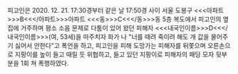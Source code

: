 피고인은 2020. 12. 21. 17:30경부터 같은 날 17:50경 사이 서울 도봉구 <<<아파트>>>B<<</아파트>>>아파트 <<<동>>>C<<</동>>>동 5층 복도에서 피고인의 옆집에 거주하며 평소 소음 문제로 다툼이 있어 왔던 피해자 <<<내국인이름>>>D<<</내국인이름>>>(여, 53세)을 마주치자 화가 나 "너를 때려 죽이려 해도 개 값을 물어주기 싫어서 안한다"고 폭언을 하고, 피고인을 피해 도망가는 피해자를 뒤쫓으며 오른손으로 지팡이를 높이 들고 때릴 듯 위협하고, 들고 있던 지팡이로 피해자의 패딩 모자 뒷부분을 1회 쳐 폭행하였다.